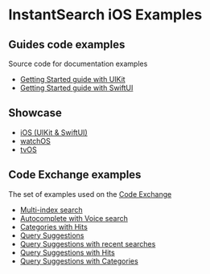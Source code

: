 # InstantSearch iOS Examples

## Guides code examples

Source code for documentation examples

- [Getting Started guide with UIKit](/Examples/Guide/GettingStartedUIKitGuide)
- [Getting Started guide with SwiftUI](/Examples/Guide/GettingStartedSwiftUIGuide)

## Showcase

- [iOS (UIKit & SwiftUI)](/Examples/Showcase) 
- [watchOS](/Examples/WatchSearch) 
- [tvOS](/Examples/TVSearch) 

## Code Exchange examples

The set of examples used on the [Code Exchange](https://www.algolia.com/developers/code-exchange/)

- [Multi-index search](/Examples/MultiIndex)
- [Autocomplete with Voice search](/Examples/VoiceSearch)
- [Categories with Hits](/Examples/CategoriesHits)
- [Query Suggestions](/Examples/QuerySuggestions)
- [Query Suggestions with recent searches](/Examples/QuerySuggestionsRecentSearches)
- [Query Suggestions with Hits](/Examples/QuerySuggestionsHits)
- [Query Suggestions with Categories](/Examples/QuerySuggestionsCategories)
